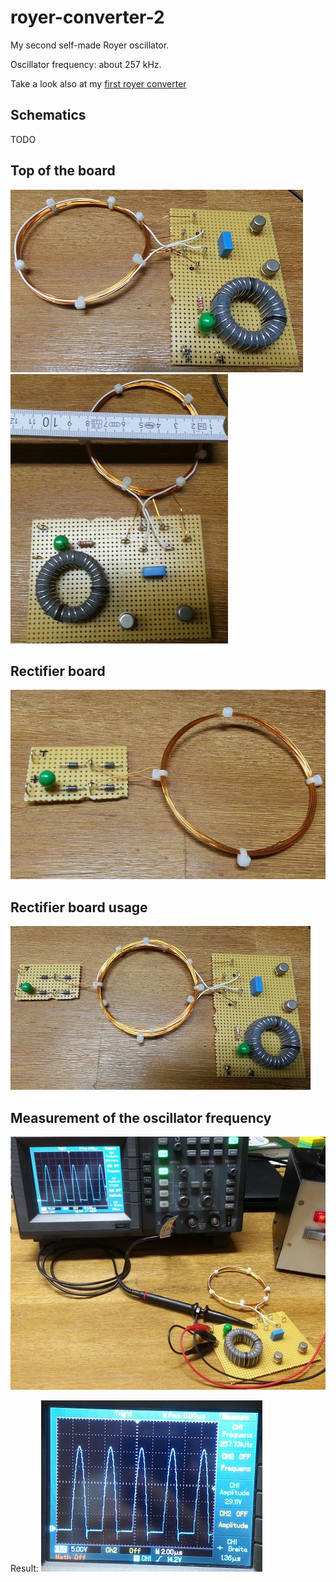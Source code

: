 # royer-converter-2
My second self-made Royer oscillator.

Oscillator frequency: about 257 kHz.

Take a look also at my [first royer converter](https://github.com/aelfimow/royer-converter-1)

## Schematics
TODO

## Top of the board
![Top of the board 1](images/royer-oben-1.jpg)
![Top of the board 2](images/royer-oben-2.jpg)

## Rectifier board
![Rectifier](images/rectifier.jpg)

## Rectifier board usage
![Rectifier usage](images/royer-with-rectifier.jpg)

## Measurement of the oscillator frequency
![Measurement](images/measurement.jpg)

Result:
![Measurement result](images/osci.jpg)
